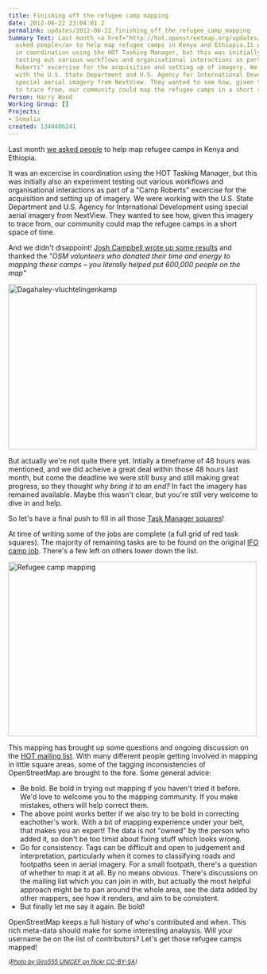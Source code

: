 ```yaml
---
title: Finishing off the refugee camp mapping
date: 2012-06-22 23:04:01 Z
permalink: updates/2012-06-22_finishing_off_the_refugee_camp_mapping
Summary Text: Last month <a href="http://hot.openstreetmap.org/updates/2012-05-18_first_use_of_new_imagery_agreement_join_hot_to_trace_refugee_camps_in_kenya_and_e">we
  asked people</a> to help map refugee camps in Kenya and Ethiopia.It was an excercise
  in coordination using the HOT Tasking Manager, but this was initially also an experiment
  testing out various workflows and organisational interactions as part of a "Camp
  Roberts" excercise for the acquisition and setting up of imagery. We were working
  with the U.S. State Department and U.S. Agency for International Development using
  special aerial imagery from NextView. They wanted to see how, given this imagery
  to trace from, our community could map the refugee camps in a short space of time.
Person: Harry Wood
Working Group: []
Projects:
- Somalia
created: 1340406241
---
```


<p>Last month <a href="http://hot.openstreetmap.org/updates/2012-05-18_first_use_of_new_imagery_agreement_join_hot_to_trace_refugee_camps_in_kenya_and_e">we asked people</a> to help map refugee camps in Kenya and Ethiopia.</p><p>It was an excercise in coordination using the HOT Tasking Manager, but this was initially also an experiment testing out various workflows and organisational interactions as part of a "Camp Roberts" excercise for the acquisition and setting up of imagery. We were working with the U.S. State Department and U.S. Agency for International Development using special aerial imagery from NextView. They wanted to see how, given this imagery to trace from, our community could map the refugee camps in a short space of time.<!--break--></p><p>And we didn't disappoint! <a href="http://www.disruptivegeo.com/2012/05/imagery-to-the-crowd-early-results/">Josh Campbell wrote up some results</a> and thanked the <em>"OSM volunteers who donated their time and energy to mapping these camps – you literally helped put 600,000 people on the map"</em></p><p><a title="Dagahaley-vluchtelingenkamp by Giro555, on Flickr" href="http://www.flickr.com/photos/giro555/5984530079/"><img src="http://farm7.staticflickr.com/6013/5984530079_b214df9f3c.jpg" alt="Dagahaley-vluchtelingenkamp" style="width:500px;height:333px"></a></p><p>But actually we're not quite there yet. Intially a timeframe of 48 hours was mentioned, and we did acheive a great deal within those 48 hours last month, but come the deadline we were still busy and still making great progress, so they thought <em>why bring it to an end?</em> In fact the imagery has remained available. Maybe this wasn't clear, but you're still very welcome to dive in and help.</p><p>So let's have a final push to fill in all those <a href="http://tasks.hotosm.org/">Task Manager squares</a>!</p><p>At time of writing some of the jobs are complete (a full grid of red task squares). The majority of remaining tasks are to be found on the original <a href="http://tasks.hotosm.org/job/40">IFO camp job</a>. There's a few left on others lower down the list.</p><p><a title="Refugee camp mapping by Harry Wood, on Flickr" href="http://www.flickr.com/photos/harrywood/7422385392/"><img src="http://farm9.staticflickr.com/8142/7422385392_f3ece63c48.jpg" alt="Refugee camp mapping" style="width:500px;height:351px"></a></p><p>This mapping has brought up some questions and ongoing discussion on the <a href="http://lists.openstreetmap.org/listinfo/hot">HOT mailing list</a>. With many different people getting involved in mapping in little square areas, some of the tagging inconsistencies of OpenStreetMap are brought to the fore. Some general advice:</p><ul><li>Be bold. Be bold in trying out mapping if you haven't tried it before. We'd love to welcome you to the mapping community. If you make mistakes, others will help correct them.</li><li>The above point works better if we also try to be bold in correcting eachother's work. With a bit of mapping experience under your belt, that makes you an expert! The data is not "owned" by the person who added it, so don't be too timid about fixing stuff which looks wrong.</li><li>Go for consistency. Tags can be difficult and open to judgement and interpretation, particularly when it comes to classifying roads and footpaths seen in aerial imagery. For a small footpath, there's a question of whether to map it at all. By no means obvious. There's discussions on the mailing list which you can join in with, but actually the most helpful approach might be to pan around the whole area, see the data added by other mappers, see how it renders, and aim to be consistent.</li><li>But finally let me say it again. Be bold!</li></ul><p>OpenStreetMap keeps a full history of who's contributed and when. This rich meta-data should make for some interesting analaysis. Will your username be on the list of contributors? Let's get those refugee camps mapped!</p><p><em><small>(<a href="http://www.flickr.com/photos/giro555/5984530079/">Photo by Giro555 UNICEF on flickr CC-BY-SA</a>)</small></em></p>
